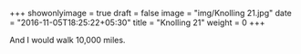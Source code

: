 +++
showonlyimage = true
draft = false
image = "img/Knolling 21.jpg"
date = "2016-11-05T18:25:22+05:30"
title = "Knolling 21"
weight = 0
+++

And I would walk 10,000 miles.

